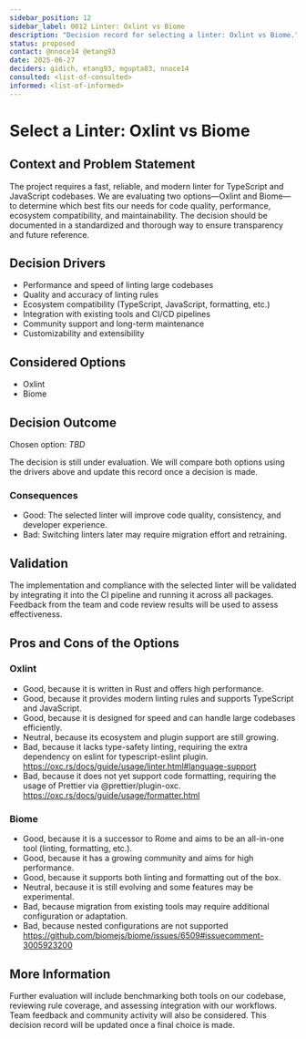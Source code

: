 ```yaml
---
sidebar_position: 12
sidebar_label: 0012 Linter: Oxlint vs Biome
description: "Decision record for selecting a linter: Oxlint vs Biome."
status: proposed
contact: @nnoce14 @etang93
date: 2025-06-27
deciders: gidich, etang93, mgupta83, nnoce14
consulted: <list-of-consulted>
informed: <list-of-informed>
---
```


# Select a Linter: Oxlint vs Biome

## Context and Problem Statement

The project requires a fast, reliable, and modern linter for TypeScript and JavaScript codebases. We are evaluating two options—Oxlint and Biome—to determine which best fits our needs for code quality, performance, ecosystem compatibility, and maintainability. The decision should be documented in a standardized and thorough way to ensure transparency and future reference.

## Decision Drivers

- Performance and speed of linting large codebases
- Quality and accuracy of linting rules
- Ecosystem compatibility (TypeScript, JavaScript, formatting, etc.)
- Integration with existing tools and CI/CD pipelines
- Community support and long-term maintenance
- Customizability and extensibility

## Considered Options

- Oxlint
- Biome

## Decision Outcome

Chosen option: _TBD_

The decision is still under evaluation. We will compare both options using the drivers above and update this record once a decision is made.

### Consequences

- Good: The selected linter will improve code quality, consistency, and developer experience.
- Bad: Switching linters later may require migration effort and retraining.

## Validation

The implementation and compliance with the selected linter will be validated by integrating it into the CI pipeline and running it across all packages. Feedback from the team and code review results will be used to assess effectiveness.

## Pros and Cons of the Options

### Oxlint

- Good, because it is written in Rust and offers high performance.
- Good, because it provides modern linting rules and supports TypeScript and JavaScript.
- Good, because it is designed for speed and can handle large codebases efficiently.
- Neutral, because its ecosystem and plugin support are still growing.
- Bad, because it lacks type-safety linting, requiring the extra dependency on eslint for typescript-eslint plugin. https://oxc.rs/docs/guide/usage/linter.html#language-support
- Bad, because it does not yet support code formatting, requiring the usage of Prettier via @prettier/plugin-oxc. https://oxc.rs/docs/guide/usage/formatter.html

### Biome

- Good, because it is a successor to Rome and aims to be an all-in-one tool (linting, formatting, etc.).
- Good, because it has a growing community and aims for high performance.
- Good, because it supports both linting and formatting out of the box.
- Neutral, because it is still evolving and some features may be experimental.
- Bad, because migration from existing tools may require additional configuration or adaptation.
- Bad, because nested configurations are not supported https://github.com/biomejs/biome/issues/6509#issuecomment-3005923200

## More Information

Further evaluation will include benchmarking both tools on our codebase, reviewing rule coverage, and assessing integration with our workflows. Team feedback and community activity will also be considered. This decision record will be updated once a final choice is made.
